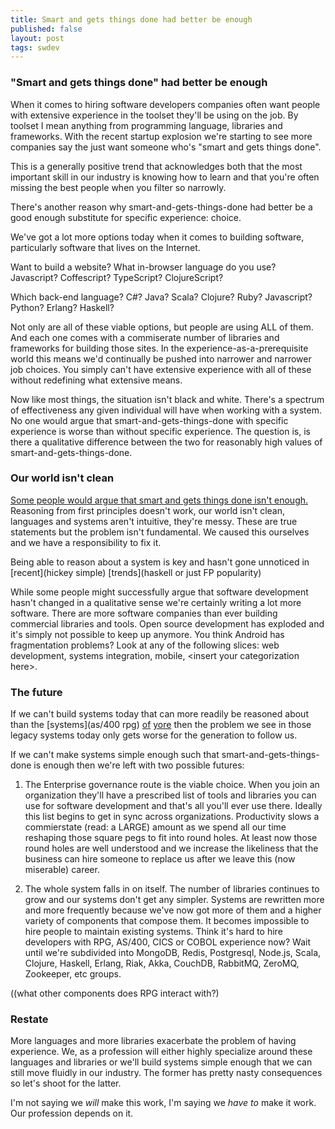 ```yaml
---
title: Smart and gets things done had better be enough
published: false
layout: post
tags: swdev
---
```


### "Smart and gets things done" had better be enough

When it comes to hiring software developers companies often want people with extensive experience in the toolset they'll be using on the job. By toolset I mean anything from programming language, libraries and frameworks. With the recent startup explosion we're starting to see more companies say the just want someone who's "smart and gets things done".

This is a generally positive trend that acknowledges both that the most important skill in our industry is knowing how to learn and that you're often missing the best people when you filter so narrowly.


There's another reason why smart-and-gets-things-done had better be a good enough substitute for specific experience: choice.

We've got a lot more options today when it comes to building software, particularly software that lives on the Internet.

Want to build a website? What in-browser language do you use? Javascript? Coffescript? TypeScript? ClojureScript?

Which back-end language? C#? Java? Scala? Clojure? Ruby? Javascript? Python? Erlang? Haskell?

Not only are all of these viable options, but people are using ALL of them. And each one comes with a commiserate number of libraries and frameworks for building those sites. In the experience-as-a-prerequisite world this means we'd continually be pushed into narrower and narrower job choices. You simply can't have extensive experience with all of these without redefining what extensive means.

Now like most things, the situation isn't black and white. There's a spectrum of effectiveness any given individual will have when working with a system. No one would argue that smart-and-gets-things-done with specific experience is worse than without specific experience. The question is, is there a qualitative difference between the two for reasonably high values of smart-and-gets-things-done.

### Our world isn't clean

[Some people would argue that smart and gets things done isn't enough.](foo) Reasoning from first principles doesn't work, our world isn't clean, languages and systems aren't intuitive, they're messy. These are true statements but the problem isn't fundamental. We caused this ourselves and we have a responsibility to fix it.

Being able to reason about a system is key and hasn't gone unnoticed in [recent](hickey simple) [trends](haskell or just FP popularity)

While some people might successfully argue that software development hasn't changed in a qualitative sense we're certainly writing a lot more software. There are more software companies than ever building commercial libraries and tools. Open source development has exploded and it's simply not possible to keep up anymore. You think Android has fragmentation problems? Look at any of the following slices: web development, systems integration, mobile, &lt;insert your categorization here&gt;.

### The future

If we can't build systems today that can more readily be reasoned about than the [systems](as/400 rpg) [of](CICS) [yore](other) then the problem we see in those legacy systems today only gets worse for the generation to follow us.

If we can't make systems simple enough such that smart-and-gets-things-done is enough then we're left with two possible futures:

1) The Enterprise governance route is the viable choice. When you join an organization they'll have a prescribed list of tools and libraries you can use for software development and that's all you'll ever use there. Ideally this list begins to get in sync across organizations. Productivity slows a commierstate (read: a LARGE) amount as we spend all our time reshaping those square pegs to fit into round holes. At least now those round holes are well understood and we increase the likeliness that the business can hire someone to replace us after we leave this (now miserable) career.

2) The whole system falls in on itself. The number of libraries continues to grow and our systems don't get any simpler. Systems are rewritten more and more frequently because we've now got more of them and a higher variety of components that compose them. It becomes impossible to hire people to maintain existing systems. Think it's hard to hire developers with RPG, AS/400, CICS or COBOL experience now? Wait until we're subdivided into MongoDB, Redis, Postgresql, Node.js, Scala, Clojure, Haskell, Erlang, Riak, Akka, CouchDB, RabbitMQ, ZeroMQ, Zookeeper, etc groups.

((what other components does RPG interact with?)

### Restate

More languages and more libraries exacerbate the problem of having experience. We, as a profession will either highly specialize around these languages and libraries or we'll build systems simple enough that we can still move fluidly in our industry. The former has pretty nasty consequences so let's shoot for the latter.

I'm not saying we *will* make this work, I'm saying we *have to* make it work. Our profession depends on it.

